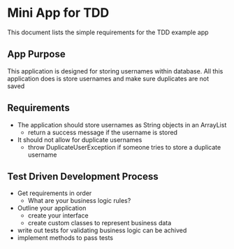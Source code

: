 # Mini App for TDD
This document lists the simple requirements for the TDD example app

## App Purpose
This application is designed for storing usernames within database. All this application does is store usernames and make sure duplicates are not saved

## Requirements
- The application should store usernames as String objects in an ArrayList
  - return a success message if the username is stored
- It should not allow for duplicate usernames
  - throw DuplicateUserException if someone tries to store a duplicate username

## Test Driven Development Process
- Get requirements in order
  - What are your business logic rules?
- Outline your application
  - create your interface
  - create custom classes to represent business data
- write out tests for validating business logic can be achived
- implement methods to pass tests
